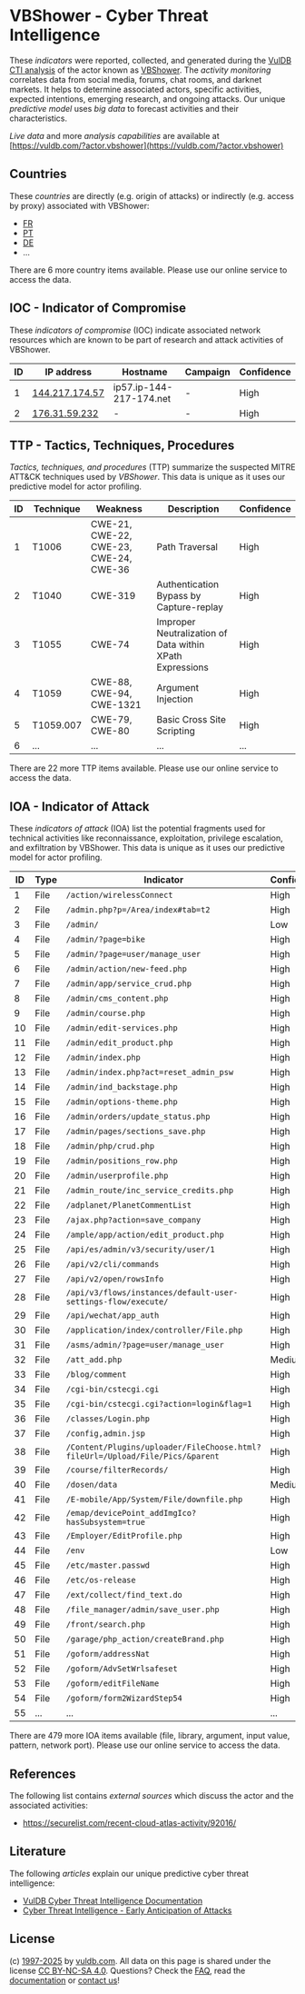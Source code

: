 # VBShower - Cyber Threat Intelligence

These _indicators_ were reported, collected, and generated during the [VulDB CTI analysis](https://vuldb.com/?kb.cti) of the actor known as [VBShower](https://vuldb.com/?actor.vbshower). The _activity monitoring_ correlates data from social media, forums, chat rooms, and darknet markets. It helps to determine associated actors, specific activities, expected intentions, emerging research, and ongoing attacks. Our unique _predictive model_ uses _big data_ to forecast activities and their characteristics.

_Live data_ and more _analysis capabilities_ are available at [https://vuldb.com/?actor.vbshower](https://vuldb.com/?actor.vbshower)

## Countries

These _countries_ are directly (e.g. origin of attacks) or indirectly (e.g. access by proxy) associated with VBShower:

* [FR](https://vuldb.com/?country.fr)
* [PT](https://vuldb.com/?country.pt)
* [DE](https://vuldb.com/?country.de)
* ...

There are 6 more country items available. Please use our online service to access the data.

## IOC - Indicator of Compromise

These _indicators of compromise_ (IOC) indicate associated network resources which are known to be part of research and attack activities of VBShower.

ID | IP address | Hostname | Campaign | Confidence
-- | ---------- | -------- | -------- | ----------
1 | [144.217.174.57](https://vuldb.com/?ip.144.217.174.57) | ip57.ip-144-217-174.net | - | High
2 | [176.31.59.232](https://vuldb.com/?ip.176.31.59.232) | - | - | High

## TTP - Tactics, Techniques, Procedures

_Tactics, techniques, and procedures_ (TTP) summarize the suspected MITRE ATT&CK techniques used by _VBShower_. This data is unique as it uses our predictive model for actor profiling.

ID | Technique | Weakness | Description | Confidence
-- | --------- | -------- | ----------- | ----------
1 | T1006 | CWE-21, CWE-22, CWE-23, CWE-24, CWE-36 | Path Traversal | High
2 | T1040 | CWE-319 | Authentication Bypass by Capture-replay | High
3 | T1055 | CWE-74 | Improper Neutralization of Data within XPath Expressions | High
4 | T1059 | CWE-88, CWE-94, CWE-1321 | Argument Injection | High
5 | T1059.007 | CWE-79, CWE-80 | Basic Cross Site Scripting | High
6 | ... | ... | ... | ...

There are 22 more TTP items available. Please use our online service to access the data.

## IOA - Indicator of Attack

These _indicators of attack_ (IOA) list the potential fragments used for technical activities like reconnaissance, exploitation, privilege escalation, and exfiltration by VBShower. This data is unique as it uses our predictive model for actor profiling.

ID | Type | Indicator | Confidence
-- | ---- | --------- | ----------
1 | File | `/action/wirelessConnect` | High
2 | File | `/admin.php?p=/Area/index#tab=t2` | High
3 | File | `/admin/` | Low
4 | File | `/admin/?page=bike` | High
5 | File | `/admin/?page=user/manage_user` | High
6 | File | `/admin/action/new-feed.php` | High
7 | File | `/admin/app/service_crud.php` | High
8 | File | `/admin/cms_content.php` | High
9 | File | `/admin/course.php` | High
10 | File | `/admin/edit-services.php` | High
11 | File | `/admin/edit_product.php` | High
12 | File | `/admin/index.php` | High
13 | File | `/admin/index.php?act=reset_admin_psw` | High
14 | File | `/admin/ind_backstage.php` | High
15 | File | `/admin/options-theme.php` | High
16 | File | `/admin/orders/update_status.php` | High
17 | File | `/admin/pages/sections_save.php` | High
18 | File | `/admin/php/crud.php` | High
19 | File | `/admin/positions_row.php` | High
20 | File | `/admin/userprofile.php` | High
21 | File | `/admin_route/inc_service_credits.php` | High
22 | File | `/adplanet/PlanetCommentList` | High
23 | File | `/ajax.php?action=save_company` | High
24 | File | `/ample/app/action/edit_product.php` | High
25 | File | `/api/es/admin/v3/security/user/1` | High
26 | File | `/api/v2/cli/commands` | High
27 | File | `/api/v2/open/rowsInfo` | High
28 | File | `/api/v3/flows/instances/default-user-settings-flow/execute/` | High
29 | File | `/api/wechat/app_auth` | High
30 | File | `/application/index/controller/File.php` | High
31 | File | `/asms/admin/?page=user/manage_user` | High
32 | File | `/att_add.php` | Medium
33 | File | `/blog/comment` | High
34 | File | `/cgi-bin/cstecgi.cgi` | High
35 | File | `/cgi-bin/cstecgi.cgi?action=login&flag=1` | High
36 | File | `/classes/Login.php` | High
37 | File | `/config,admin.jsp` | High
38 | File | `/Content/Plugins/uploader/FileChoose.html?fileUrl=/Upload/File/Pics/&parent` | High
39 | File | `/course/filterRecords/` | High
40 | File | `/dosen/data` | Medium
41 | File | `/E-mobile/App/System/File/downfile.php` | High
42 | File | `/emap/devicePoint_addImgIco?hasSubsystem=true` | High
43 | File | `/Employer/EditProfile.php` | High
44 | File | `/env` | Low
45 | File | `/etc/master.passwd` | High
46 | File | `/etc/os-release` | High
47 | File | `/ext/collect/find_text.do` | High
48 | File | `/file_manager/admin/save_user.php` | High
49 | File | `/front/search.php` | High
50 | File | `/garage/php_action/createBrand.php` | High
51 | File | `/goform/addressNat` | High
52 | File | `/goform/AdvSetWrlsafeset` | High
53 | File | `/goform/editFileName` | High
54 | File | `/goform/form2WizardStep54` | High
55 | ... | ... | ...

There are 479 more IOA items available (file, library, argument, input value, pattern, network port). Please use our online service to access the data.

## References

The following list contains _external sources_ which discuss the actor and the associated activities:

* https://securelist.com/recent-cloud-atlas-activity/92016/

## Literature

The following _articles_ explain our unique predictive cyber threat intelligence:

* [VulDB Cyber Threat Intelligence Documentation](https://vuldb.com/?kb.cti)
* [Cyber Threat Intelligence - Early Anticipation of Attacks](https://www.scip.ch/en/?labs.20201022)

## License

(c) [1997-2025](https://vuldb.com/?kb.changelog) by [vuldb.com](https://vuldb.com/?kb.about). All data on this page is shared under the license [CC BY-NC-SA 4.0](https://creativecommons.org/licenses/by-nc-sa/4.0/). Questions? Check the [FAQ](https://vuldb.com/?kb.faq), read the [documentation](https://vuldb.com/?kb) or [contact us](https://vuldb.com/?contact)!
